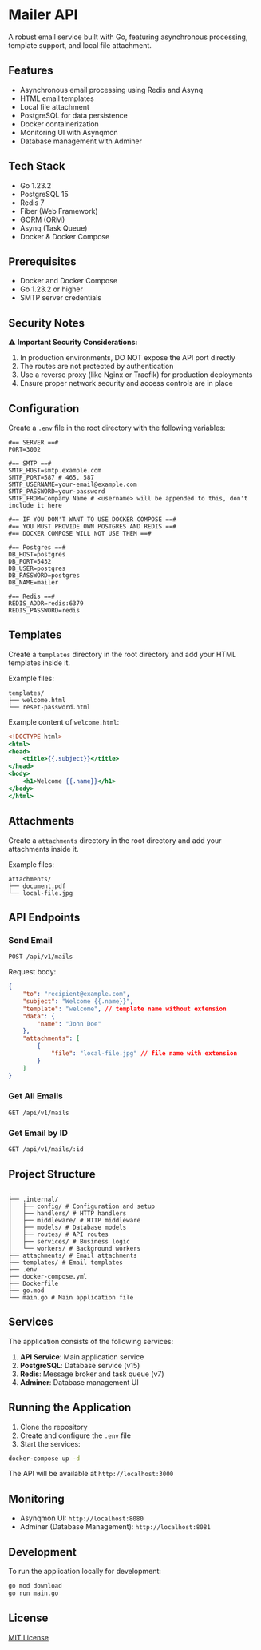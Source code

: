 # Mailer API

A robust email service built with Go, featuring asynchronous processing, template support, and local file attachment.

## Features

-   Asynchronous email processing using Redis and Asynq
-   HTML email templates
-   Local file attachment
-   PostgreSQL for data persistence
-   Docker containerization
-   Monitoring UI with Asynqmon
-   Database management with Adminer

## Tech Stack

-   Go 1.23.2
-   PostgreSQL 15
-   Redis 7
-   Fiber (Web Framework)
-   GORM (ORM)
-   Asynq (Task Queue)
-   Docker & Docker Compose

## Prerequisites

-   Docker and Docker Compose
-   Go 1.23.2 or higher
-   SMTP server credentials

## Security Notes

⚠️ **Important Security Considerations:**

1. In production environments, DO NOT expose the API port directly
2. The routes are not protected by authentication
3. Use a reverse proxy (like Nginx or Traefik) for production deployments
4. Ensure proper network security and access controls are in place

## Configuration

Create a `.env` file in the root directory with the following variables:

```env
#== SERVER ==#
PORT=3002

#== SMTP ==#
SMTP_HOST=smtp.example.com
SMTP_PORT=587 # 465, 587
SMTP_USERNAME=your-email@example.com
SMTP_PASSWORD=your-password
SMTP_FROM=Company Name # <username> will be appended to this, don't include it here

#== IF YOU DON'T WANT TO USE DOCKER COMPOSE ==#
#== YOU MUST PROVIDE OWN POSTGRES AND REDIS ==#
#== DOCKER COMPOSE WILL NOT USE THEM ==#

#== Postgres ==#
DB_HOST=postgres
DB_PORT=5432
DB_USER=postgres
DB_PASSWORD=postgres
DB_NAME=mailer

#== Redis ==#
REDIS_ADDR=redis:6379
REDIS_PASSWORD=redis
```

## Templates

Create a `templates` directory in the root directory and add your HTML templates inside it.

Example files:

```
templates/
├── welcome.html
└── reset-password.html
```

Example content of `welcome.html`:

```welcome.html
<!DOCTYPE html>
<html>
<head>
    <title>{{.subject}}</title>
</head>
<body>
    <h1>Welcome {{.name}}</h1>
</body>
</html>
```

## Attachments

Create a `attachments` directory in the root directory and add your attachments inside it.

Example files:

```
attachments/
├── document.pdf
└── local-file.jpg
```

## API Endpoints

### Send Email

```http
POST /api/v1/mails
```

Request body:

```json
{
	"to": "recipient@example.com",
	"subject": "Welcome {{.name}}",
	"template": "welcome", // template name without extension
	"data": {
		"name": "John Doe"
	},
	"attachments": [
		{
			"file": "local-file.jpg" // file name with extension
		}
	]
}
```

### Get All Emails

```http
GET /api/v1/mails
```

### Get Email by ID

```http
GET /api/v1/mails/:id
```

## Project Structure

```
.
├── .internal/
│   ├── config/ # Configuration and setup
│   ├── handlers/ # HTTP handlers
│   ├── middleware/ # HTTP middleware
│   ├── models/ # Database models
│   ├── routes/ # API routes
│   ├── services/ # Business logic
│   └── workers/ # Background workers
├── attachments/ # Email attachments
├── templates/ # Email templates
├── .env
├── docker-compose.yml
├── Dockerfile
├── go.mod
└── main.go # Main application file
```

## Services

The application consists of the following services:

1. **API Service**: Main application service
2. **PostgreSQL**: Database service (v15)
3. **Redis**: Message broker and task queue (v7)
4. **Adminer**: Database management UI

## Running the Application

1. Clone the repository
2. Create and configure the `.env` file
3. Start the services:

```bash
docker-compose up -d
```

The API will be available at `http://localhost:3000`

## Monitoring

-   Asynqmon UI: `http://localhost:8080`
-   Adminer (Database Management): `http://localhost:8081`

## Development

To run the application locally for development:

```bash
go mod download
go run main.go
```

## License

[MIT License](LICENSE)
